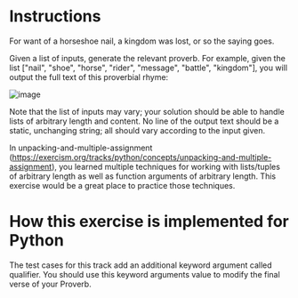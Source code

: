 # Instructions
For want of a horseshoe nail, a kingdom was lost, or so the saying goes.

Given a list of inputs, generate the relevant proverb. For example, given the list ["nail", "shoe", "horse", "rider", "message", "battle", "kingdom"], you will output the full text of this proverbial rhyme:

![image](https://user-images.githubusercontent.com/54405665/210110652-2b146b02-8054-42fc-9532-69dfe5344eda.png)

Note that the list of inputs may vary; your solution should be able to handle lists of arbitrary length and content. No line of the output text should be a static, unchanging string; all should vary according to the input given.

In unpacking-and-multiple-assignment (https://exercism.org/tracks/python/concepts/unpacking-and-multiple-assignment), you learned multiple techniques for working with lists/tuples of arbitrary length as well as function arguments of arbitrary length. This exercise would be a great place to practice those techniques.

# How this exercise is implemented for Python
The test cases for this track add an additional keyword argument called qualifier. You should use this keyword arguments value to modify the final verse of your Proverb.
